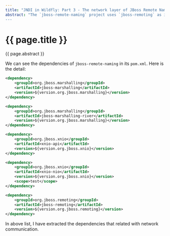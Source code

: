 ```yaml
---
title: "JNDI in Wildfly: Part 3 - The network layer of JBoss Remote Naming"
abstract: "The `jboss-remote-naming` project uses `jboss-remoting` as its network layer implementation. In this article, let's check the underlying network communication in the project.
---
```


# {{ page.title }}

{{ page.abstract }}

We can see the dependencies of `jboss-remote-naming` in its `pom.xml`. Here is the detail:

```xml
<dependency>
    <groupId>org.jboss.marshalling</groupId>
    <artifactId>jboss-marshalling</artifactId>
    <version>${version.org.jboss.marshalling}</version>
</dependency>

<dependency>
    <groupId>org.jboss.marshalling</groupId>
    <artifactId>jboss-marshalling-river</artifactId>
    <version>${version.org.jboss.marshalling}</version>
</dependency>

<dependency>
    <groupId>org.jboss.xnio</groupId>
    <artifactId>xnio-api</artifactId>
    <version>${version.org.jboss.xnio}</version>
</dependency>

<dependency>
    <groupId>org.jboss.xnio</groupId>
    <artifactId>xnio-nio</artifactId>
    <version>${version.org.jboss.xnio}</version>
    <scope>test</scope>
</dependency>

<dependency>
    <groupId>org.jboss.remoting</groupId>
    <artifactId>jboss-remoting</artifactId>
    <version>${version.org.jboss.remoting}</version>
</dependency>
```

In above list, I have extracted the dependencies that related with network communication.
